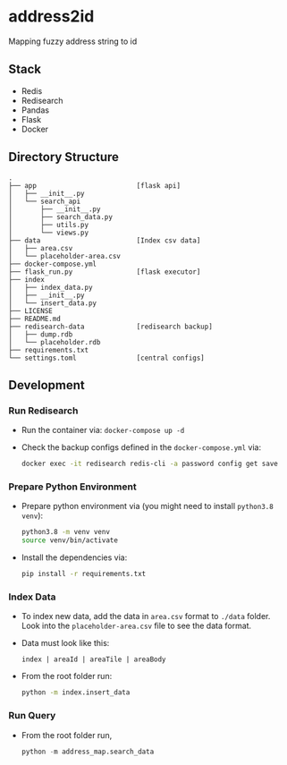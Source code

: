 # address2id
Mapping fuzzy address string to id

## Stack
* Redis
* Redisearch
* Pandas
* Flask
* Docker


## Directory Structure
```
.
├── app                         [flask api]
│   ├── __init__.py
│   └── search_api
│       ├── __init__.py
│       ├── search_data.py
│       ├── utils.py
│       └── views.py
├── data                        [Index csv data]
│   ├── area.csv
│   └── placeholder-area.csv
├── docker-compose.yml
├── flask_run.py                [flask executor]
├── index
│   ├── index_data.py
│   ├── __init__.py
│   └── insert_data.py
├── LICENSE
├── README.md
├── redisearch-data             [redisearch backup]
│   ├── dump.rdb
│   └── placeholder.rdb
├── requirements.txt
└── settings.toml               [central configs]
```

## Development

### Run Redisearch
* Run the container via:
    `docker-compose up -d`
* Check the backup configs defined in the `docker-compose.yml` via:

    ```bash
    docker exec -it redisearch redis-cli -a password config get save
    ```

### Prepare Python Environment
* Prepare python environment via (you might need to install `python3.8 venv`):
    ```bash
    python3.8 -m venv venv
    source venv/bin/activate
    ```

* Install the dependencies via:
    ```bash
    pip install -r requirements.txt
    ```

### Index Data
* To index new data, add the data in `area.csv` format to `./data` folder. Look into the `placeholder-area.csv` file to see the data format.

* Data must look like this:
    ```csv
    index | areaId | areaTile | areaBody
    ```

* From the root folder run:
    ```bash
    python -m index.insert_data
    ```

### Run Query
* From the root folder run,
    ```python
    python -m address_map.search_data
    ```
